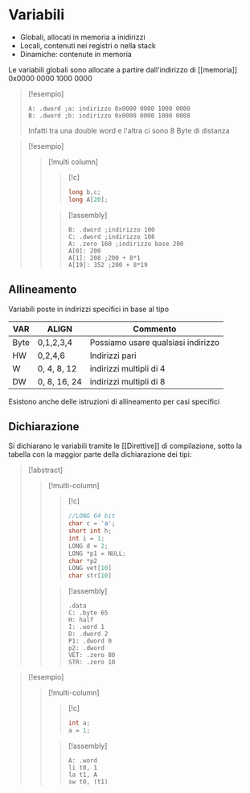 # Variabili
- Globali, allocati in memoria a inidirizzi 
- Locali, contenuti nei registri o nella stack
- Dinamiche: contenute in memoria


Le variabili globali sono allocate a partire dall'indirizzo di [[memoria]] 0x0000 0000 1000 0000

 >[!esempio]
 >```armasm
 >A: .dword ;a: indirizzo 0x0000 0000 1000 0000
 >B: .dword ;b: indirizzo 0x0000 0000 1000 0008
>```
>Infatti tra una double word e l'altra ci sono 8 Byte di distanza

>[!esempio]
>>[!multi column]
>>>[!c]
>>>```c
>>>long b,c;
>>>long A[20];
>>>```
>>
>>>[!assembly]
>>>```armasm
>>>B: .dword ;indirizzo 100
>>>C: .dword ;indirizzo 108
>>>A: .zero 160 ;indirizzo base 200
>>>A[0]: 200
>>>A[1]: 208 ;200 + 8*1
>>>A[19]: 352 ;200 + 8*19
>>>```



## Allineamento

Variabili poste in indirizzi specifici in base al tipo

VAR | ALIGN | Commento
--- | --- | ---
Byte | 0,1,2,3,4 | Possiamo usare qualsiasi indirizzo
HW | 0,2,4,6 | Indirizzi pari
W | 0, 4, 8, 12| indirizzi multipli di 4
DW | 0, 8, 16, 24| indirizzi multipli di 8

Esistono anche delle istruzioni di allineamento per casi specifici



## Dichiarazione
Si dichiarano le variabili tramite le [[Direttive]] di compilazione, sotto la tabella con la maggior parte della dichiarazione dei tipi:

>[!abstract]
>>[!multi-column]
>>>[!c]
>>>```c
>>>//LONG 64 bit
>>>char c = 'a';
>>>short int h;
>>>int i = 1;
>>>LONG d = 2;
>>>LONG *p1 = NULL;
>>>char *p2
>>>LONG vet[10]
>>>char str[10]
>>>```
>>
>>>[!assembly]
>>>```armasm
>>>.data
>>>C: .byte 65
>>>H: half
>>>I: .word 1
>>>D: .dword 2
>>>P1: .dword 0
>>>p2: .dword
>>>VET: .zero 80
>>>STR: .zero 10
>>>```

>[!esempio]
>>[!multi-column]
>>
>>>[!c]
>>>```c
>>>int a;
>>>a = 1;
>>>```
>>
>>>[!assembly]
>>>```armasm
>>>A: .word
>>>li t0, 1
>>>la t1, A
>>>sw t0, (t1)
>>>```
>
>